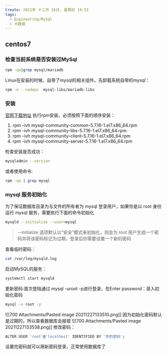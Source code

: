 ```yaml
---
Create: 2021年 十二月 26日, 星期日 19:53
tags: 
  - Engineering/MySql
  - 大数据
---
```



## centos7
### 检查当前系统是否安装过MySql

```bash
rpm -qa|grep mysql/mariadb
```
Linux在安装的时候，自带了mysql的相关组件。先卸载系统自带的mysql：
```bash
rpm -e --nodeps  mysql-libs/mariadb-libs
```


### 安装
[官网下载地址](http://dev.mysql.com/downloads/mysql/)
执行rpm安装，必须按照下面的顺序安装：
1. rpm -ivh mysql-community-common-5.7.16-1.el7.x86_64.rpm
2. rpm -ivh mysql-community-libs-5.7.16-1.el7.x86_64.rpm
3. rpm -ivh mysql-community-client-5.7.16-1.el7.x86_64.rpm
4. rpm -ivh mysql-community-server-5.7.16-1.el7.x86_64.rpm

检查安装是否成功：
```bash
mysqladmin --version
```
或者使用命令:
```bash
rpm -qa | grep mysql
```

### mysql 服务初始化
为了保证数据库目录为与文件的所有者为 mysql 登录用户，如果你是以 root 身份运行 mysql 服务，需要执行下面的命令初始化
```bash
mysqld --initialize --user=mysql
```
>  --initialize 选项默认以“安全”模式来初始化，则会为 root 用户生成一个密码并将该密码标记为过期，登录后你需要设置一个新的密码

查看临时密码：
```bash
cat /var/log/mysqld.log
```

启动MySQL的服务：
```bash
systemctl start mysqld
```

更新密码:首次登陆通过 mysql -uroot -p进行登录，在Enter password：录入初始化密码
```bash
mysql -u root -p
```
![[700 Attachments/Pasted image 20211227133510.png]]
因为初始化密码默认是过期的，所以查看数据库会报错
![[700 Attachments/Pasted image 20211227133538.png]]
修改密码：
```bash
ALTER USER 'root'@'localhost' IDENTIFIED BY '你的密码'; 
```
设置完密码就可以用新密码登录，正常使用数据库了

